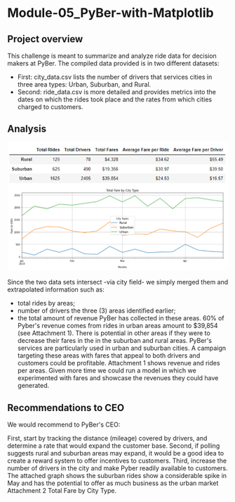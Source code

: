 # Module-05_PyBer-with-Matplotlib
## Project overview

This challenge is meant to summarize and analyze ride data for decision makers at PyBer. The compiled data provided is in two different datasets:

* First: city_data.csv lists the number of drivers that services cities in three area types: Urban, Suburban, and Rural.
* Second: ride_data.csv is more detailed and provides metrics into the dates on which the rides took place and the rates from which cities charged to customers.

## Analysis
![Rides and Fares by City Types ](https://github.com/ZacharyPascalar/Module-05_PyBer-with-Matplotlib/blob/main/Dataframe%20-%20PyBer.png)
![Total Far by City Type](https://github.com/ZacharyPascalar/Module-05_PyBer-with-Matplotlib/blob/main/Total%20Fare%20by%20City%20Type.png)

Since the two data sets intersect -via city field- we simply merged them and extrapolated information such as:

* total rides by areas;
* number of drivers the three (3) areas identified earlier;
* the total amount of revenue PyBer has collected in these areas. 60% of Pyber's revenue comes from rides in urban areas amount to $39,854 (see Attachment 1). There is potential in other areas if they were to decrease their fares in the in the suburban and rural areas. PyBer's services are particularly used in urban and suburban cities. A campaign targeting these areas with fares that appeal to both drivers and customers could be profitable. Attachment 1 shows revenue and rides per areas. Given more time we could run a model in which we experimented with fares and showcase the revenues they could have generated.

## Recommendations to CEO

We would recommend to PyBer's CEO:

First, start by tracking the distance (mileage) covered by drivers, and determine a rate that would expand the customer base. Second, if polling suggests rural and suburban areas may expand, it would be a good idea to create a reward system to offer incentives to customers.
Third, increase the number of drivers in the city and make Pyber readily available to customers. The attached graph shows the suburban rides show a considerable spike in May and has the potential to offer as much business as the urban market Attachment 2 Total Fare by City Type.
